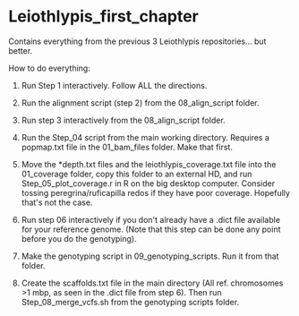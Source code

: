 # Leiothlypis_first_chapter
Contains everything from the previous 3 Leiothlypis repositories... but better. 

How to do everything:
1. Run Step 1 interactively. Follow ALL the directions. 

2. Run the alignment script (step 2) from the 08_align_script folder.

3. Run step 3 interactively from the 08_align_script folder. 

4. Run the Step_04 script from the main working directory. Requires a popmap.txt file in the 01_bam_files folder. Make that first. 

5. Move the *depth.txt files and the leiothlypis_coverage.txt file into the 01_coverage folder, copy this folder to an external HD, and run Step_05_plot_coverage.r in R on the big desktop computer. Consider tossing peregrina/ruficapilla redos if they have poor coverage. Hopefully that's not the case.

6. Run step 06 interactively if you don't already have a .dict file available for your reference genome. (Note that this step can be done any point before you do the genotyping).

7. Make the genotyping script in 09_genotyping_scripts. Run it from that folder. 

8. Create the scaffolds.txt file in the main directory (All ref. chromosomes >1 mbp, as seen in the .dict file from step 6). Then run Step_08_merge_vcfs.sh from the genotyping scripts folder. 
